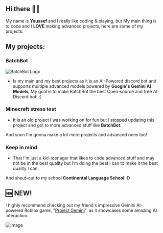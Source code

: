 ## Hi there 👋😄

My name is **Youssef** and I really like coding & playing, but My main thing is to code and I **LOVE** making advanced projects, here are some of my projects:

## My projects:

### **BatchBot** 
![BatchBot Logo](https://github.com/user-attachments/assets/76b8a6fa-168c-43f8-b9cf-6a439d90b063)
- Is my main and my best projects as it is an AI-Powered discord bot and supports multiple advanced models powered by **Google's Gemini AI Models**, My goal is to make BatchBot the best Open-source and free AI Discord bot! :)

### **Minecraft stress test**
- It is an old project I was working on for fun but I stopped updating this project and got to more advanced stuff like **BatchBot**.

And soon I'm gonna make a lot more projects and advanced ones too!

### Keep in mind
- That I'm just a kid-teenager that likes to code advanced stuff and may not be in the best quality but I'm doing the best I can to make it the best quality I can.

And shout-out to my school **Continental Language School** :D

## 🆕 NEW!

I highly recommend checking out my friend's impressive Gemini AI-powered Roblox game, "[Project Gemini](https://www.roblox.com/games/77153392203862/Project-Gemini)", as it showcases some amazing AI interaction.

![image](https://github.com/user-attachments/assets/b476652d-7fe5-449b-9b7f-76ac68dfabff)
